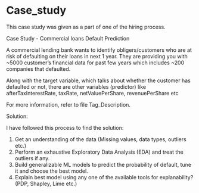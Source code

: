 # Case_study
 This case study was given as a part of one of the hiring process.

Case Study - Commercial loans Default Prediction

A commercial lending bank wants to identify obligers/customers who are at risk of defaulting on their loans in next 1 year. They are providing you with ~5000 customer’s financial data for past few years which includes ~200 companies that defaulted.

Along with the target variable, which talks about whether the customer has defaulted or not, there are other variables (predictor) like afterTaxInterestRate, taxRate, netValuePerShare, revenuePerShare etc

For more information, refer to file Tag_Description. 

Solution:

I have followed this process to find the solution:

1. Get an understanding of the data (Missing values, data types, outliers etc.)
2. Perform an exhaustive Exploratory Data Analysis (EDA) and treat the outliers if any.
3. Build generalizable ML models to predict the probability of default, tune it and choose the best model.
4. Explain best model using any one of the available tools for explanability? (PDP, Shapley, Lime etc.)
